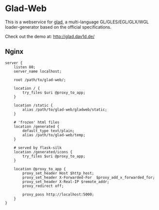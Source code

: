 Glad-Web
========

This is a webservice for [glad](https://github.com/Dav1dde/glad), a multi-language
GL/GLES/EGL/GLX/WGL loader-generator based on the official specifications.

Check out the demo at: http://glad.dav1d.de/


## Nginx ##

    server {
        listen 80;
        server_name localhost;
    
        root /path/to/glad-web/;
    
        location / {
            try_files $uri @proxy_to_app;
        }
    
        location /static {
            alias /path/to/glad-web/gladweb/static;
        }
        
        # 'frozen' html files 
        location /generated {
            default_type text/plain;
            alias /path/to/glad-web/temp;
        }
       
        # served by flask-silk 
        location /generated/icons {
            try_files $uri @proxy_to_app;
        }
    
        location @proxy_to_app {
            proxy_set_header Host $http_host;
            proxy_set_header X-Forwarded-For  $proxy_add_x_forwarded_for;
            proxy_set_header X-Real-IP $remote_addr;
            proxy_redirect off;
    
            proxy_pass http://localhost:5000;
        }
    }

